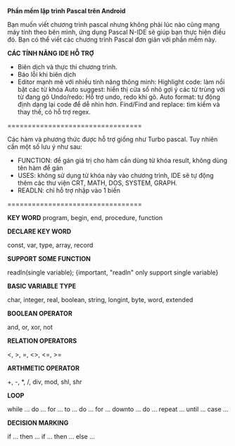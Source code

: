 **Phần mềm lập trình Pascal trên Android**

Bạn muốn viết chương trình pascal nhưng không phải lúc nào cũng mạng máy tính theo bên mình, ứng dụng Pascal N-IDE sẽ giúp bạn thực hiện điều đó. Bạn có thể viết các chương trình Pascal đơn giản với phần mềm này.

**CÁC TÍNH NĂNG IDE HỖ TRỢ**

- Biên dịch và thực thi chương trình.
- Báo lỗi khi biên dịch
- Editor mạnh mẽ với nhiều tính năng thông minh:
Highlight code: làm nổi bật các từ khóa
Auto suggest: hiển thị cửa sổ nhỏ gợi ý các từ trùng với từ đang gõ
Undo/redo: Hỗ trợ undo, redo khi gõ.
Auto format: tự động định dạng lại code để dễ nhìn hơn.
Find/Find and replace: tìm kiếm và thay thế, có hỗ trợ regex.

=================================

Các hàm và phương thức được hỗ trợ giống như Turbo pascal. Tuy nhiên cần một số lưu ý như sau:
- FUNCTION: để gán giá trị cho hàm cần dùng từ khóa 
result, không dùng tên hàm để gán
- USES: không sử dụng từ khóa này vào chương trình, IDE sẽ tự động thêm các thư viện CRT, MATH, DOS, SYSTEM, GRAPH.
- READLN: chỉ hỗ trợ nhập vào 1 biến


=================================

**KEY WORD**
program, begin, end, procedure, function

**DECLARE KEY WORD**

const, var, type, array, record

**SUPPORT SOME FUNCTION**

readln(single variable); {important, "readln" only support single variable}

**BASIC VARIABLE TYPE**

char, integer, real, boolean, string, longint, byte, word, extended

**BOOLEAN OPERATOR**

and, or, xor, not

**RELATION OPERATORS**

<, >, =, <>, <=, >=

**ARTHMETIC OPERATOR**

+, -, *, /, div, mod, shl, shr

**LOOP**

while ... do ...
for ... to ... do ...
for ... downto ... do ...
repeat ... until ...
case ...

**DECISION MARKING**

if ... then ...
if ... then ... else ...